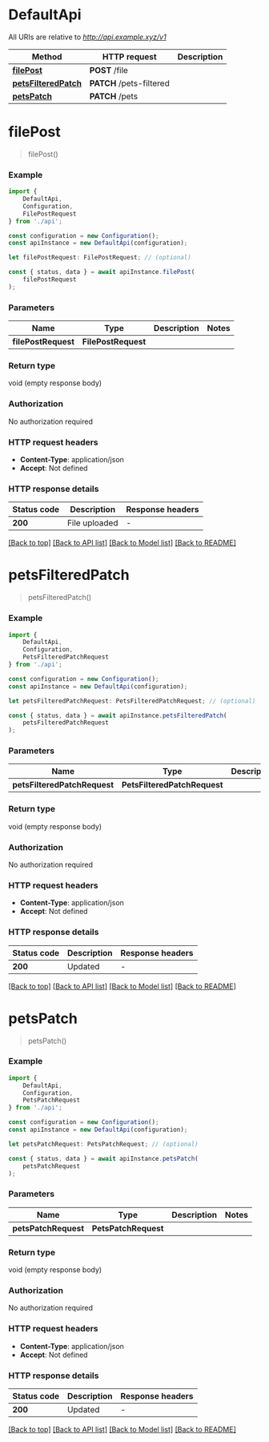 # DefaultApi

All URIs are relative to *http://api.example.xyz/v1*

|Method | HTTP request | Description|
|------------- | ------------- | -------------|
|[**filePost**](#filepost) | **POST** /file | |
|[**petsFilteredPatch**](#petsfilteredpatch) | **PATCH** /pets-filtered | |
|[**petsPatch**](#petspatch) | **PATCH** /pets | |

# **filePost**
> filePost()


### Example

```typescript
import {
    DefaultApi,
    Configuration,
    FilePostRequest
} from './api';

const configuration = new Configuration();
const apiInstance = new DefaultApi(configuration);

let filePostRequest: FilePostRequest; // (optional)

const { status, data } = await apiInstance.filePost(
    filePostRequest
);
```

### Parameters

|Name | Type | Description  | Notes|
|------------- | ------------- | ------------- | -------------|
| **filePostRequest** | **FilePostRequest**|  | |


### Return type

void (empty response body)

### Authorization

No authorization required

### HTTP request headers

 - **Content-Type**: application/json
 - **Accept**: Not defined


### HTTP response details
| Status code | Description | Response headers |
|-------------|-------------|------------------|
|**200** | File uploaded |  -  |

[[Back to top]](#) [[Back to API list]](../README.md#documentation-for-api-endpoints) [[Back to Model list]](../README.md#documentation-for-models) [[Back to README]](../README.md)

# **petsFilteredPatch**
> petsFilteredPatch()


### Example

```typescript
import {
    DefaultApi,
    Configuration,
    PetsFilteredPatchRequest
} from './api';

const configuration = new Configuration();
const apiInstance = new DefaultApi(configuration);

let petsFilteredPatchRequest: PetsFilteredPatchRequest; // (optional)

const { status, data } = await apiInstance.petsFilteredPatch(
    petsFilteredPatchRequest
);
```

### Parameters

|Name | Type | Description  | Notes|
|------------- | ------------- | ------------- | -------------|
| **petsFilteredPatchRequest** | **PetsFilteredPatchRequest**|  | |


### Return type

void (empty response body)

### Authorization

No authorization required

### HTTP request headers

 - **Content-Type**: application/json
 - **Accept**: Not defined


### HTTP response details
| Status code | Description | Response headers |
|-------------|-------------|------------------|
|**200** | Updated |  -  |

[[Back to top]](#) [[Back to API list]](../README.md#documentation-for-api-endpoints) [[Back to Model list]](../README.md#documentation-for-models) [[Back to README]](../README.md)

# **petsPatch**
> petsPatch()


### Example

```typescript
import {
    DefaultApi,
    Configuration,
    PetsPatchRequest
} from './api';

const configuration = new Configuration();
const apiInstance = new DefaultApi(configuration);

let petsPatchRequest: PetsPatchRequest; // (optional)

const { status, data } = await apiInstance.petsPatch(
    petsPatchRequest
);
```

### Parameters

|Name | Type | Description  | Notes|
|------------- | ------------- | ------------- | -------------|
| **petsPatchRequest** | **PetsPatchRequest**|  | |


### Return type

void (empty response body)

### Authorization

No authorization required

### HTTP request headers

 - **Content-Type**: application/json
 - **Accept**: Not defined


### HTTP response details
| Status code | Description | Response headers |
|-------------|-------------|------------------|
|**200** | Updated |  -  |

[[Back to top]](#) [[Back to API list]](../README.md#documentation-for-api-endpoints) [[Back to Model list]](../README.md#documentation-for-models) [[Back to README]](../README.md)

